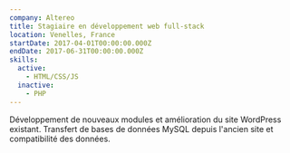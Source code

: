 ```yaml
---
company: Altereo
title: Stagiaire en développement web full-stack
location: Venelles, France
startDate: 2017-04-01T00:00:00.000Z
endDate: 2017-06-31T00:00:00.000Z
skills:
  active:
    - HTML/CSS/JS
  inactive:
    - PHP
---
```


Développement de nouveaux modules et amélioration du site WordPress existant. Transfert de bases de données MySQL depuis l'ancien site et compatibilité des données.
